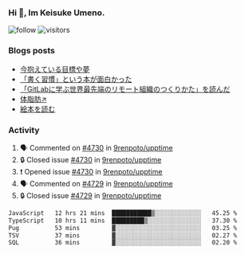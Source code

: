 ### Hi 👋, Im Keisuke Umeno.

<!--
**9renpoto/9renpoto** is a ✨ _special_ ✨ repository because its `README.md` (this file) appears on your GitHub profile.

Here are some ideas to get you started:

- 🔭 I’m currently working on ...
- 🌱 I’m currently learning ...
- 👯 I’m looking to collaborate on ...
- 🤔 I’m looking for help with ...
- 💬 Ask me about ...
- 📫 How to reach me: ...
- 😄 Pronouns: ...
- ⚡ Fun fact: ...
-->

![follow](https://img.shields.io/github/followers/9renpoto?label=Follow&style=social)
![visitors](https://komarev.com/ghpvc/?username=9renpoto&label=Profile%20views&color=0e75b6&style=flat)

### Blogs posts

<!-- BLOG-POST-LIST:START -->
- [今抱えている目標や夢](https://9renpoto.win/entry/2024/12/02/objective)
- [「書く習慣」という本が面白かった](https://9renpoto.win/entry/2024/11/11/leave_a_feeling_sad)
- [「GitLabに学ぶ世界最先端のリモート組織のつくりかた」を読んだ](https://9renpoto.win/entry/2024/09/10/remote_organization)
- [体脂肪↗](https://9renpoto.win/entry/2024/08/12/gaining_fat)
- [絵本を読む](https://9renpoto.win/entry/2024/07/26/picture_book)
<!-- BLOG-POST-LIST:END -->

### Activity

<!--START_SECTION:activity-->
1. 🗣 Commented on [#4730](https://github.com/9renpoto/upptime/issues/4730#issuecomment-2539715211) in [9renpoto/upptime](https://github.com/9renpoto/upptime)
2. 🔒 Closed issue [#4730](https://github.com/9renpoto/upptime/issues/4730) in [9renpoto/upptime](https://github.com/9renpoto/upptime)
3. ❗ Opened issue [#4730](https://github.com/9renpoto/upptime/issues/4730) in [9renpoto/upptime](https://github.com/9renpoto/upptime)
4. 🗣 Commented on [#4729](https://github.com/9renpoto/upptime/issues/4729#issuecomment-2539632700) in [9renpoto/upptime](https://github.com/9renpoto/upptime)
5. 🔒 Closed issue [#4729](https://github.com/9renpoto/upptime/issues/4729) in [9renpoto/upptime](https://github.com/9renpoto/upptime)
<!--END_SECTION:activity-->

<!--START_SECTION:waka-->

```txt
JavaScript   12 hrs 21 mins  ███████████▒░░░░░░░░░░░░░   45.25 %
TypeScript   10 hrs 11 mins  █████████▒░░░░░░░░░░░░░░░   37.30 %
Pug          53 mins         ▓░░░░░░░░░░░░░░░░░░░░░░░░   03.25 %
TSV          37 mins         ▓░░░░░░░░░░░░░░░░░░░░░░░░   02.27 %
SQL          36 mins         ▓░░░░░░░░░░░░░░░░░░░░░░░░   02.20 %
```

<!--END_SECTION:waka-->
